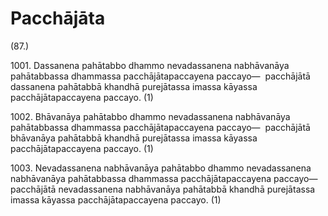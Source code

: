 

# Pacchājāta






(87.)

1001\. Dassanena pahātabbo dhammo nevadassanena nabhāvanāya pahātabbassa dhammassa pacchājātapaccayena paccayo—  pacchājātā dassanena pahātabbā khandhā purejātassa imassa kāyassa pacchājātapaccayena paccayo. (1)

1002\. Bhāvanāya pahātabbo dhammo nevadassanena nabhāvanāya pahātabbassa dhammassa pacchājātapaccayena paccayo—  pacchājātā bhāvanāya pahātabbā khandhā purejātassa imassa kāyassa pacchājātapaccayena paccayo. (1)

1003\. Nevadassanena nabhāvanāya pahātabbo dhammo nevadassanena nabhāvanāya pahātabbassa dhammassa pacchājātapaccayena paccayo—  pacchājātā nevadassanena nabhāvanāya pahātabbā khandhā purejātassa imassa kāyassa pacchājātapaccayena paccayo. (1)



